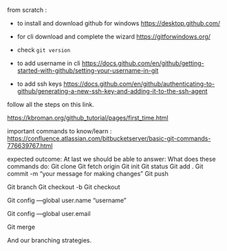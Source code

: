 from scratch :
 - to install and download github for windows  https://desktop.github.com/

 - for cli download and complete the wizard    https://gitforwindows.org/ 

 - check ``` git version ```

 - to add username in cli https://docs.github.com/en/github/getting-started-with-github/setting-your-username-in-git 

 - to add ssh keys https://docs.github.com/en/github/authenticating-to-github/generating-a-new-ssh-key-and-adding-it-to-the-ssh-agent   




follow all the steps on this link.

https://kbroman.org/github_tutorial/pages/first_time.html


important commands to know/learn : https://confluence.atlassian.com/bitbucketserver/basic-git-commands-776639767.html


expected outcome:
At last we should be able to answer:
What does these commands do: 
Git clone
Git fetch origin
Git init
Git status
Git add .
Git commit -m “your message for making changes”
Git push 



Git branch
Git checkout -b
Git checkout 

Git config —global user.name “username”

Git config —global user.email


Git merge <branchname>

And our branching strategies.
